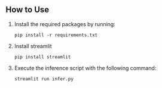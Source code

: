 ## How to Use

1. Install the required packages by running:
   ```
   pip install -r requirements.txt
   ```
2. Install streamlit
   ```
   pip install streamlit
   ```
3. Execute the inference script with the following command:
   ```
   streamlit run infer.py
   ```